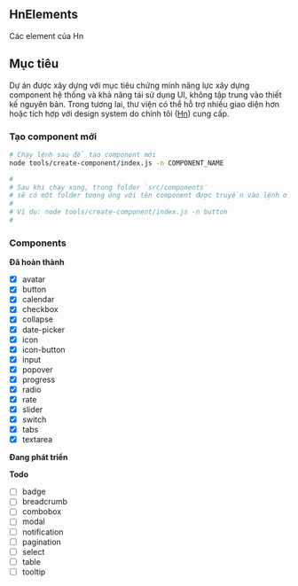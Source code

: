 ## HnElements

Các element của Hn

## Mục tiêu

Dự án được xây dựng với mục tiêu chứng minh năng lực xây dựng component hệ thống và khả năng tái sử dụng UI, không tập trung vào thiết kế nguyên bản. Trong tương lai, thư viện có thể hỗ trợ nhiều giao diện hơn hoặc tích hợp với design system do chính tôi ([Hn](https://github.com/hoangnguyennn)) cung cấp.

### Tạo component mới

```bash
# Chạy lệnh sau để tạo component mới
node tools/create-component/index.js -n COMPONENT_NAME

#
# Sau khi chạy xong, trong folder `src/components`
# sẽ có một folder tương ứng với tên component được truyền vào lệnh ở trên
#
# Ví dụ: node tools/create-component/index.js -n button
#
```

### Components

**Đã hoàn thành**

- [x] avatar
- [x] button
- [x] calendar
- [x] checkbox
- [x] collapse
- [x] date-picker
- [x] icon
- [x] icon-button
- [x] input
- [x] popover
- [x] progress
- [x] radio
- [x] rate
- [x] slider
- [x] switch
- [x] tabs
- [x] textarea

**Đang phát triển**

**Todo**

- [ ] badge
- [ ] breadcrumb
- [ ] combobox
- [ ] modal
- [ ] notification
- [ ] pagination
- [ ] select
- [ ] table
- [ ] tooltip
